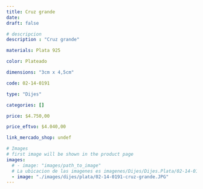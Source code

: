 ```yaml
---
title: Cruz grande
date: 
draft: false

# descripcion
description : "Cruz grande"

materials: Plata 925

color: Plateado

dimensions: "3cm x 4,5cm"

code: 02-14-0191

type: "Dijes"

categories: []

price: $4.750,00

price_eftvo: $4.040,00

link_mercado_shop: undef

# Images
# first image will be shown in the product page
images:
  # - image: "images/path_to_image"
  # La ubicacion de las imagenes es imagenes/Dijes/Dijes.Plata/02-14-0191-cruz-grande
  - image: "./images/dijes/plata/02-14-0191-cruz-grande.JPG"
---
```

